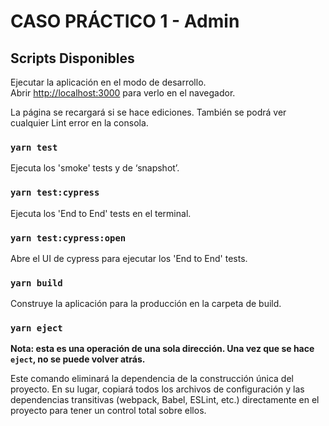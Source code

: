 # CASO PRÁCTICO 1 - Admin

## Scripts Disponibles

Ejecutar la aplicación en el modo de desarrollo. <br />
Abrir [http://localhost:3000](http://localhost:3000) para verlo en el navegador.

La página se recargará si se hace ediciones.
También se podrá ver cualquier Lint error en la consola.

### `yarn test`

Ejecuta los 'smoke' tests y de ‘snapshot’.

### `yarn test:cypress`

Ejecuta los 'End to End' tests en el terminal.

### `yarn test:cypress:open`

Abre el UI de cypress para ejecutar los 'End to End' tests.

### `yarn build`

Construye la aplicación para la producción en la carpeta de build.

### `yarn eject`

**Nota: esta es una operación de una sola dirección. Una vez que se hace `eject`, no se puede volver atrás.**

Este comando eliminará la dependencia de la construcción única del proyecto.
En su lugar, copiará todos los archivos de configuración y las dependencias transitivas (webpack, Babel, ESLint, etc.) directamente en el proyecto para tener un control total sobre ellos. 